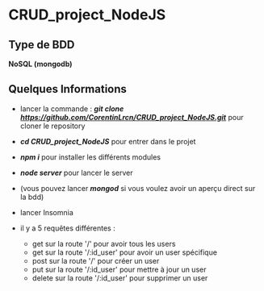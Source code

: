 # CRUD_project_NodeJS

## Type de BDD

**NoSQL (mongodb)**

## Quelques Informations

* lancer la commande : ***git clone https://github.com/CorentinLrcn/CRUD_project_NodeJS.git*** pour cloner le repository

* ***cd CRUD_project_NodeJS*** pour entrer dans le projet

* ***npm i*** pour installer les différents modules

* ***node server*** pour lancer le server

* (vous pouvez lancer ***mongod*** si vous voulez avoir un aperçu direct sur la bdd)

* lancer Insomnia

* il y a 5 requêtes différentes :
    * get sur la route '/' pour avoir tous les users
    * get sur la route '/:id_user' pour avoir un user spécifique
    * post sur la route '/' pour créer un user
    * put sur la route '/:id_user' pour mettre à jour un user
    * delete sur la route '/:id_user' pour supprimer un user